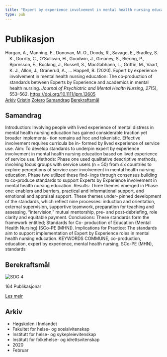 ```yaml
---
title: "Expert by experience involvement in mental health nursing education: The co‐production of standards between Experts by Experience and academics in mental health nursing"
type: pub
---
```

<h1>Publikasjon</h1>
<article id="csl-bib-container-HJP4WXSM" class="csl-bib-container">
  <div class="csl-bib-body" style="line-height: 1.35; padding-left: 1em; text-indent:-1em;">
  <div class="csl-entry">Horgan, A., Manning, F., Donovan, M. O., Doody, R., Savage, E., Bradley, S. K., Dorrity, C., O&#x2019;Sullivan, H., Goodwin, J., Greaney, S., Biering, P., Bjornsson, E., Bocking, J., Russell, S., MacGabhann, L., Griffin, M., Vaart, K. J., Allon, J., Granerud, A., &#x2026; Happell, B. (2020). Expert by experience involvement in mental health nursing education: The co&#x2010;production of standards between Experts by Experience and academics in mental health nursing. <i>Journal of Psychiatric and Mental Health Nursing</i>, <i>27</i>(5), 553&#x2013;562. <a href="https://doi.org/10.1111/jpm.12605">https://doi.org/10.1111/jpm.12605</a></div>
</div>
  <div class="csl-bib-buttons">
    <a href="#taxonomy-article-HJP4WXSM" class="csl-bib-button">Arkiv</a>
    <a href="https://app.cristin.no/results/show.jsf?id=1798435" alt="Cristin URL" class="csl-bib-button">Cristin</a>
    <a href="http://zotero.org/groups/5022929/items/HJP4WXSM" alt="Zotero URL" class="csl-bib-button">Zotero</a>
    <a href="#abstract-article-HJP4WXSM" class="csl-bib-button">Samandrag</a>
    <a href="#sdg-article-HJP4WXSM" class="csl-bib-button">Berekraftsmål</a>
  </div>
  <div id="csl-bib-meta-container-HJP4WXSM"></div>
</article>
<div id="csl-bib-meta-HJP4WXSM" class="csl-bib-meta">
  <article id="abstract-article-HJP4WXSM" class="abstract-article">
    <h1>Samandrag</h1>
    Introduction: Involving people with lived experience of mental distress in mental health nursing education has gained considerable traction yet broader implementa- tion remains ad hoc and tokenistic. Effective involvement requires curricula be in- formed by lived experience of service use. 
Aim: To develop standards to underpin expert by experience involvement in mental health nursing education based on lived experience of service use. 
Methods: Phase one used qualitative descriptive methods, involving focus groups with service users (n = 50) from six countries to explore perceptions of service user involvement in mental health nursing education. Phase two utilized these find- ings through consensus building to co-produce standards to support Experts by Experience involvement in mental health nursing education. 
Results: Three themes emerged in Phase one: enablers and barriers, practical and informational support, and emotional and appraisal support. These themes under- pinned development of the standards, which reflect nine processes: induction and orientation, external supervision, supportive teamwork, preparation for teaching and assessing, “intervision,” mutual mentorship, pre- and post-debriefing, role clarity and equitable payment. 
Conclusions: These standards form the framework entitled; Standards for Co- production of Education (Mental Health Nursing) (SCo-PE [MHN]). 
Implications for Practice: The standards aim to support implementation of Expert by Experience roles in mental health nursing education. 
KEYWORDS 
COMMUNE, co-production, education, expert by experience, mental health nursing, SCo-PE (MHN), standards
  </article>
  <article id="sdg-article-HJP4WXSM" class="sdg-article">
    <h1>Berekraftsmål</h1>
    <div class="sdg-container"><div id="sdg4" class="sdg">
<img src="{{< params subfolder >}}images/sdg/sdg04_no.png" class="image" alt="SDG 4">
<div class="sdg-overlay">
<p class="sdg-publication-count"><span>164</span> Publikasjonar</p>
<p><a href="https://www.fn.no/om-fn/fns-baerekraftsmaal/god-utdanning?lang=nno-NO" class="sdg-read-more">Les meir</a></p>
</div>
</div></div>
  </article>
  <article id="taxonomy-article-HJP4WXSM" class="taxonomy-article">
    <h1>Arkiv</h1>
    <ul>
      <li>Høgskolen i Innlandet</li>
      <li>Fakultet for helse- og sosialvitenskap</li>
      <li>Institutt for helse- og sykepleievitenskap</li>
      <li>Institutt for folkehelse- og idrettsvitenskap</li>
      <li>2020</li>
      <li>Februar</li>
    </ul>
  </article>
</div>
